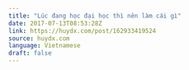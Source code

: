 ```yaml
---
title: "Lúc đang học đại học thì nên làm cái gì"
date: 2017-07-13T08:53:28Z
link: https://huydx.com/post/162933419524
source: huydx.com
language: Vietnamese
draft: false
---
```

